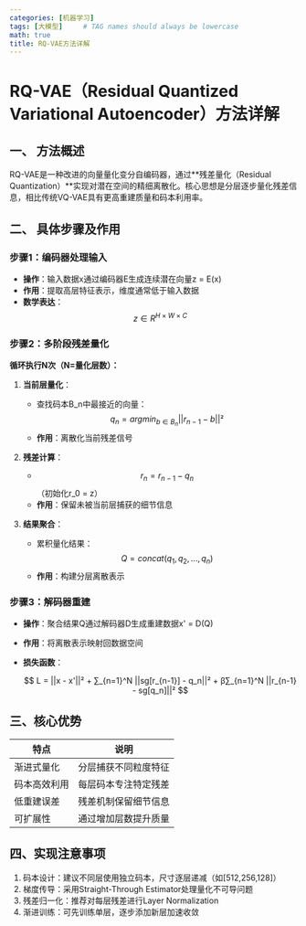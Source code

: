 ```yaml
---
categories: [机器学习]
tags: [大模型]     # TAG names should always be lowercase
math: true
title: RQ-VAE方法详解
---
```


# RQ-VAE（Residual Quantized Variational Autoencoder）方法详解

## 一、 方法概述
RQ-VAE是一种改进的向量量化变分自编码器，通过**残差量化（Residual Quantization）**实现对潜在空间的精细离散化。核心思想是分层逐步量化残差信息，相比传统VQ-VAE具有更高重建质量和码本利用率。

## 二、 具体步骤及作用

### 步骤1：编码器处理输入
- **操作**：输入数据x通过编码器E生成连续潜在向量z = E(x)
- **作用**：提取高层特征表示，维度通常低于输入数据
- **数学表达**：$$ z ∈ R^{H×W×C} $$

### 步骤2：多阶段残差量化
**循环执行N次（N=量化层数）：**
1. **当前层量化**：
    - 查找码本B_n中最接近的向量：$$ q_n = argmin_{b∈B_n} ||r_{n-1} - b||² $$
    - **作用**：离散化当前残差信号

2. **残差计算**：
    - $$ r_n = r_{n-1} - q_n $$（初始化r_0 = z）
    - **作用**：保留未被当前层捕获的细节信息

3. **结果聚合**：
    - 累积量化结果：$$ Q = concat(q_1, q_2, ..., q_n) $$
    - **作用**：构建分层离散表示

### 步骤3：解码器重建
- **操作**：聚合结果Q通过解码器D生成重建数据x' = D(Q)
- **作用**：将离散表示映射回数据空间
- **损失函数**：

  $$
  L = ||x - x'||² + ∑_{n=1}^N ||sg[r_{n-1}] - q_n||² + β∑_{n=1}^N ||r_{n-1} - sg[q_n]||²
  $$

## 三、核心优势

| 特点     | 说明         |
|--------|------------|
| 渐进式量化  | 分层捕获不同粒度特征 |
| 码本高效利用 | 每层码本专注特定残差 |   
| 低重建误差  | 残差机制保留细节信息 |  
|  可扩展性	 | 通过增加层数提升质量 | 

## 四、实现注意事项

1. 码本设计：建议不同层使用独立码本，尺寸逐层递减（如[512,256,128]）
2. 梯度传导：采用Straight-Through Estimator处理量化不可导问题
3. 残差归一化：推荐对每层残差进行Layer Normalization
4. 渐进训练：可先训练单层，逐步添加新层加速收敛